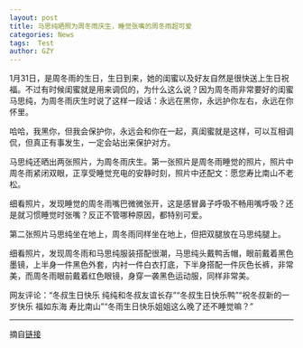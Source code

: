 ```yaml
---
layout: post
title: 马思纯晒照为周冬雨庆生，睡觉张嘴的周冬雨超可爱
categories: News
tags:  Test
author: GZY
---
```


1月31日，是周冬雨的生日，生日到来，她的闺蜜以及好友自然是很快送上生日祝福。不过有时候闺蜜就是用来调侃的，为什么这么说？因为周冬雨非常要好的闺蜜马思纯，为周冬雨庆生时说了这样一段话：永远在黑你，永远护你左右，永远在你怀里。

哈哈，我黑你，但我会保护你，永远会和你在一起，真闺蜜就是这样，可以互相调侃，但真正有事发生，一定会站出来保护对方。

马思纯还晒出两张照片，为周冬雨庆生。第一张照片是周冬雨睡觉的照片，照片中周冬雨紧闭双眼，正享受睡觉充电的安静时刻，照片中还配文：愿您寿比南山不老松。

细看照片，发现睡觉的周冬雨嘴巴微微张开，这是感冒鼻子呼吸不畅用嘴呼吸？还是就习惯睡觉时张嘴？反正不管哪种原因，都特别可爱。

第二张照片马思纯坐在地上，周冬雨同样坐在地上，但把双腿放在马思纯腿上。

细看照片，发现周冬雨和马思纯服装搭配很潮，马思纯头戴鸭舌帽，眼前戴着黑色墨镜，上半身一件黑色外套，内衬一件白衣打底，下半身搭配一件灰色长裤，非常美，而周冬雨眼前戴着红色眼镜，身穿一袭黑色运动服，同样非常美。

网友评论：“冬叔生日快乐 纯纯和冬叔友谊长存”“冬叔生日快乐鸭”“祝冬叔新的一岁快乐 福如东海 寿比南山”“冬雨生日快乐姐姐这么晚了还不睡觉嘛？”

*****

摘自[链接](http://new.qq.com/omn/20190131/20190131A04F7C.html)